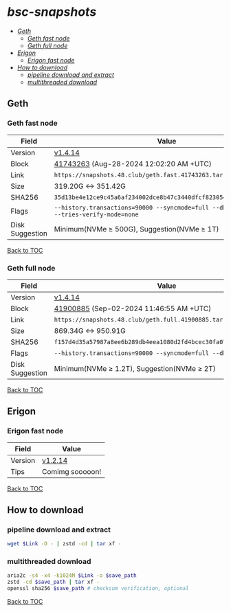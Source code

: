 # *bsc-snapshots*


- *[Geth](#geth)*
    - *[Geth fast node](#geth-fast-node)*
    - *[Geth full node](#geth-full-node)*
- *[Erigon](#erigon)*
    - *[Erigon fast node](#erigon-fast-node)*
- *[How to download](#how-to-download)*
    - *[pipeline download and extract](#pipeline-download-and-extract)*
    - *[multithreaded download](#multithreaded-download)*

## Geth
### Geth fast node

| Field |Value |
| --- | --- |
| Version | [v1.4.14](https://github.com/bnb-chain/bsc/releases/tag/v1.4.14) |
| Block | [41743263](https://bscscan.com/block/41743263) (Aug-28-2024 12:02:20 AM +UTC) |
| Link | `https://snapshots.48.club/geth.fast.41743263.tar.zst` |
| Size | 319.20G <-> 351.42G |
| SHA256 | `35d13be4e12ce9c45a6af234002dce8b47c3440dfcf823054fc02051debfade1` |
| Flags | `--history.transactions=90000 --syncmode=full --db.engine=pebble --tries-verify-mode=none` |
| Disk Suggestion | Minimum(NVMe ≥ 500G), Suggestion(NVMe ≥ 1T)|

[Back to TOC](#bsc-snapshots)

### Geth full node

| Field |Value |
| --- | --- |
| Version | [v1.4.14](https://github.com/bnb-chain/bsc/releases/tag/v1.4.14) |
| Block | [41900885](https://bscscan.com/block/41900885) (Sep-02-2024 11:46:55 AM +UTC) |
| Link | `https://snapshots.48.club/geth.full.41900885.tar.zst` |
| Size | 869.34G <-> 950.91G |
| SHA256 | `f157d4d35a57987a8ee6b289db4eea1080d2fd4bcec30fa07b5dcd79cfa79095` |
| Flags | `--history.transactions=90000 --syncmode=full --db.engine=pebble` |
| Disk Suggestion | Minimum(NVMe ≥ 1.2T), Suggestion(NVMe ≥ 2T)|

[Back to TOC](#bsc-snapshots)

## Erigon
### Erigon fast node

| Field |Value |
| --- | --- |
| Version | [v1.2.14](https://github.com/node-real/bsc-erigon/releases/tag/v1.2.14) |
| Tips | Comimg sooooon! |

[Back to TOC](#bsc-snapshots)

## How to download
### pipeline download and extract

```bash
wget $Link -O - | zstd -cd | tar xf -
```

### multithreaded download

```bash
aria2c -s4 -x4 -k1024M $Link -o $save_path
zstd -cd $save_path | tar xf -
openssl sha256 $save_path # checksum verification, optional
```

[Back to TOC](#bsc-snapshots)
